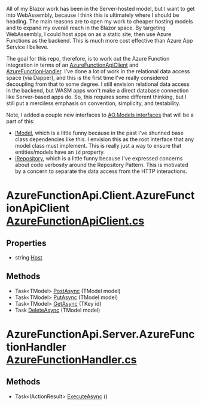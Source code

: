 All of my Blazor work has been in the Server-hosted model, but I want to get into WebAssembly, because I think this is ultimately where I should be heading. The main reasons are to open my work to cheaper hosting models and to expand my overall reach in the Blazor space. By targeting WebAssembly, I could host apps on as a static site, then use Azure Functions as the backend. This is much more cost effective than Azure App Service I believe.

The goal for this repo, therefore, is to work out the Azure Function integration in terms of an [AzureFunctionApiClient](https://github.com/adamfoneil/AzureFunctionApi/blob/master/AzureFunctionApi.Client/AzureFunctionApiClient.cs) and [AzureFunctionHandler](https://github.com/adamfoneil/AzureFunctionApi/blob/master/AzureFunctionApi.Server/AzureFunctionHandler.cs). I've done a lot of work in the relational data access space (via Dapper), and this is the first time I've really considered decoupling from that to some degree. I still envision relational data access in the backend, but WASM apps won't make a direct database connection like Server-based apps do. So, this requires some different thinking, but I still put a merciless emphasis on convention, simplicity, and testability.

Note, I added a couple new interfaces to [AO.Models interfaces](https://github.com/adamfoneil/Models/tree/master/Models/Interfaces) that will be a part of this:
- [IModel](https://github.com/adamfoneil/Models/blob/master/Models/Interfaces/IModel.cs), which is a little funny because in the past I've shunned base class dependencies like this. I envision this as the root interface that any model class must implement. This is really just a way to ensure that entities/models have an `Id` property.
- [IRepository](https://github.com/adamfoneil/Models/blob/master/Models/Interfaces/IRepository.cs), which is a little funny because I've expressed concerns about code verbosity around the Repository Pattern. This is motivated by a concern to separate the data access from the HTTP interactions.

# AzureFunctionApi.Client.AzureFunctionApiClient [AzureFunctionApiClient.cs](https://github.com/adamfoneil/AzureFunctionApi/blob/master/AzureFunctionApi.Client/AzureFunctionApiClient.cs#L9)
## Properties
- string [Host](https://github.com/adamfoneil/AzureFunctionApi/blob/master/AzureFunctionApi.Client/AzureFunctionApiClient.cs#L26)
## Methods
- Task\<TModel\> [PostAsync](https://github.com/adamfoneil/AzureFunctionApi/blob/master/AzureFunctionApi.Client/AzureFunctionApiClient.cs#L28)<TModel>
 (TModel model)
- Task\<TModel\> [PutAsync](https://github.com/adamfoneil/AzureFunctionApi/blob/master/AzureFunctionApi.Client/AzureFunctionApiClient.cs#L37)<TModel>
 (TModel model)
- Task\<TModel\> [GetAsync](https://github.com/adamfoneil/AzureFunctionApi/blob/master/AzureFunctionApi.Client/AzureFunctionApiClient.cs#L44)<TKey>
 (TKey id)
- Task [DeleteAsync](https://github.com/adamfoneil/AzureFunctionApi/blob/master/AzureFunctionApi.Client/AzureFunctionApiClient.cs#L52)<TModel>
 (TModel model)

# AzureFunctionApi.Server.AzureFunctionHandler [AzureFunctionHandler.cs](https://github.com/adamfoneil/AzureFunctionApi/blob/master/AzureFunctionApi.Server/AzureFunctionHandler.cs#L14)
## Methods
- Task\<IActionResult\> [ExecuteAsync](https://github.com/adamfoneil/AzureFunctionApi/blob/master/AzureFunctionApi.Server/AzureFunctionHandler.cs#L33)
 ()
